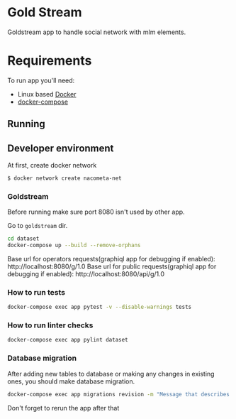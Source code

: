 # Gold Stream

Goldstream app to handle social network with mlm elements.

# Requirements

To run app you'll need:

* Linux based [Docker](https://docs.docker.com/)
* [docker-compose](https://docs.docker.com/compose/)

## Running

## Developer environment

At first, create docker network
```bash
$ docker network create nacometa-net
```

### Goldstream
Before running make sure port 8080 isn't used by other app.

Go to `goldstream` dir.

```bash
cd dataset
docker-compose up --build --remove-orphans
```

Base url for operators requests(graphiql app for debugging if enabled):
http://localhost:8080/g/1.0
Base url for public requests(graphiql app for debugging if enabled):
http://localhost:8080/api/g/1.0
### How to run tests
```bash
docker-compose exec app pytest -v --disable-warnings tests
```
### How to run linter checks
```bash
docker-compose exec app pylint dataset
```
### Database migration
After adding new tables to database or making any changes in existing ones, you should make database migration.
```bash
docker-compose exec app migrations revision -m "Message that describes your changes" --autogenerate
```
Don't forget to rerun the app after that



